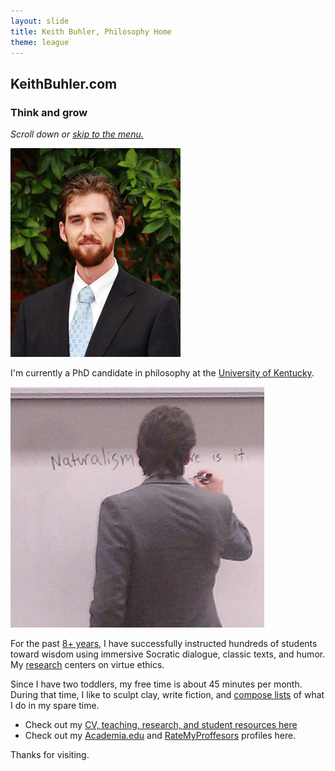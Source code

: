 ```yaml
---
layout: slide
title: Keith Buhler, Philosophy Home
theme: league
--- 
```


<section><!--begin-->
<section data-background="ireland-lismore-castle-county-waterford.jpg" data-markdown>

## KeithBuhler.com

### Think and grow

*Scroll down or [skip to the menu.](/)*

</section> 
<section data-markdown>

![Keith Buhler Golden Ratio](/images/keithbuhler-golden.png)

I'm currently a PhD candidate in philosophy at the [University of Kentucky](https://philosophy.as.uky.edu/users/kebu226).

</section><section data-markdown>

![Teaching](/images/keithbuhler-teaching.jpg)

For the past [8+ years](/Buhler-CV), I have successfully instructed hundreds of students toward wisdom using immersive Socratic dialogue, classic texts, and humor.  My [research](/research) centers on virtue ethics.

</section><section data-markdown>

Since I have two toddlers, my free time is about 45 minutes per month. During that time, I like to sculpt clay, write fiction, and [compose lists](https://en.wikipedia.org/wiki/Recursion) of what I do in my spare time. 

</section><section data-markdown>

* Check out my [CV, teaching, research, and student resources here](/)
* Check out my [Academia.edu](https://uky.academia.edu/KeithBuhler) and [RateMyProffesors](http://www.ratemyprofessors.com/ShowRatings.jsp?tid=1822771) profiles here.

Thanks for visiting. 